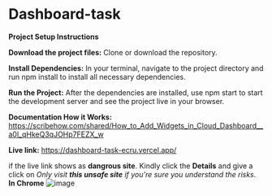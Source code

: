 # Dashboard-task

**Project Setup Instructions**

**Download the project files:** Clone or download the repository.

**Install Dependencies:** In your terminal, navigate to the project directory and run npm install to install all necessary dependencies.

**Run the Project:** After the dependencies are installed, use npm start to start the development server and see the project live in your browser.

**Documentation How it Works:** https://scribehow.com/shared/How_to_Add_Widgets_in_Cloud_Dashboard__a0l_qHkeQ3qJOHp7FEZX_w

**Live link:** https://dashboard-task-ecru.vercel.app/


if the live link shows as **dangrous site**. Kindly click the **Details** and give a click on  _Only visit **this unsafe site** if you're sure you understand the risks._ **In Chrome**
![image](https://github.com/user-attachments/assets/dc91ee3e-8f78-4cfc-968a-e6fb8b2c8c97)

